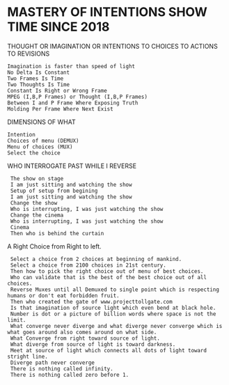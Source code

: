 # MASTERY OF INTENTIONS SHOW TIME SINCE 2018

THOUGHT OR IMAGINATION OR INTENTIONS TO CHOICES TO ACTIONS TO REVISIONS

    Imagination is faster than speed of light
    No Delta Is Constant
    Two Frames Is Time
    Two Thoughts Is Time
    Constant Is Right or Wrong Frame
    MPEG (I,B,P Frames) or Thought (I,B,P Frames)
    Between I and P Frame Where Exposing Truth
    Molding Per Frame Where Next Exist

DIMENSIONS OF WHAT

    Intention
    Choices of menu (DEMUX)
    Menu of choices (MUX)
    Select the choice

WHO INTERROGATE PAST WHILE I REVERSE
 
     The show on stage
     I am just sitting and watching the show
     Setup of setup from begining 
     I am just sitting and watching the show
     Change the show
     Who is interrupting, I was just watching the show
     Change the cinema
     Who is interrupting, I was just watching the show
     Cinema
     Then who is behind the curtain
     

A Right Choice from Right to left.

     Select a choice from 2 choices at beginning of mankind.
     Select a choice from 2100 choices in 21st century.
     Then how to pick the right choice out of menu of best choices.
     Who can validate that is the best of the best choice out of all choices.
     Reverse Muxes until all Demuxed to single point which is respecting humans or don't eat forbidden fruit.
     Then who created the gate of www.projecttollgate.com
     Is that imagination of source light which even bend at black hole.
     Number is dot or a picture of billion words where space is not the limit.
     What converge never diverge and what diverge never converge which is what goes around also comes around on what side.
     What Converge from right toward source of light.
     What diverge from source of light is toward darkness.
     Meet at source of light which connects all dots of light toward stright line.
     Diverge path never converge
     There is nothing called infinity.
     There is nothing called zero before 1.

